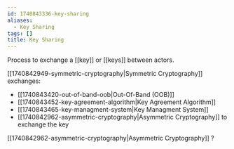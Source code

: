 ```yaml
---
id: 1740843336-key-sharing
aliases:
  - Key Sharing
tags: []
title: Key Sharing
---
```


Process to exchange a [[key]] or [[keys]] between actors.

[[1740842949-symmetric-cryptography|Symmetric Cryptography]] exchanges:
- [[1740843420-out-of-band-oob|Out-Of-Band (OOB)]]
- [[1740843452-key-agreement-algorithm|Key Agreement Algorithm]]
- [[1740843465-key-managment-system|Key Managment System]]
- [[1740842962-asymmetric-cryptography|Asymmetric Cryptography]] to exchange the key

[[1740842962-asymmetric-cryptography|Asymmetric Cryptography]] ?

